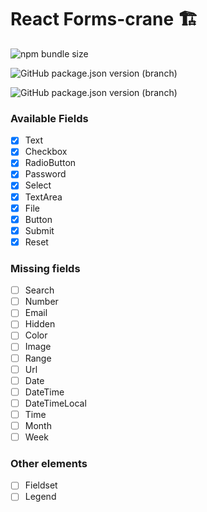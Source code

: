 # React Forms-crane 🏗️

![npm bundle size](https://img.shields.io/bundlephobia/min/react-forms-crane.svg?style=for-the-badge)

![GitHub package.json version (branch)](https://img.shields.io/github/package-json/v/damiano-carradori/react-forms-crane/master.svg?style=for-the-badge)

![GitHub package.json version (branch)](https://img.shields.io/github/package-json/v/damiano-carradori/react-forms-crane/HOOKS.svg?style=for-the-badge)

### Available Fields

- [x] Text
- [x] Checkbox
- [x] RadioButton
- [x] Password
- [x] Select
- [x] TextArea
- [x] File
- [x] Button
- [x] Submit
- [x] Reset

### Missing fields

- [ ] Search
- [ ] Number
- [ ] Email
- [ ] Hidden
- [ ] Color
- [ ] Image
- [ ] Range
- [ ] Url
- [ ] Date
- [ ] DateTime
- [ ] DateTimeLocal
- [ ] Time
- [ ] Month
- [ ] Week

### Other elements

- [ ] Fieldset
- [ ] Legend